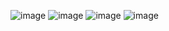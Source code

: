 ![image](https://github.com/user-attachments/assets/9b315c98-7e40-4214-85da-70ae3c098819)
![image](https://github.com/user-attachments/assets/cffdc494-26bc-4792-8a2a-e409e0204dd4)
![image](https://github.com/user-attachments/assets/4fd458de-3dab-4ada-a2c3-117ab7bb4b11)
![image](https://github.com/user-attachments/assets/9982953e-0d2f-494b-9bd2-881387324d76)



